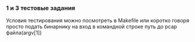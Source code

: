 ### 1 и 3 тестовые задания

Условия тестирования можно посмотреть в Makefile или коротко говоря просто подать бинарнику на вход в командной строке путь до pcap файла(argv[1])
